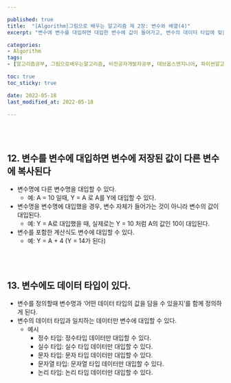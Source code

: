 ```yaml
---

published: true
title:  "[Algorithm]그림으로 배우는 알고리즘 제 2장: 변수와 배열(4)"
excerpt: "변수에 변수를 대입하면 대입한 변수에 값이 들어가고, 변수의 데이터 타입에 맞는 데이터만 대입할 수 있다"

categories:
- Algorithm
tags:
- [알고리즘공부, 그림으로배우는알고리즘, 비전공자개발자공부, 데브옵스엔지니어, 파이썬알고리즘, 알고리즘책추천, 데이터타입]

toc: true
toc_sticky: true

date: 2022-05-18
last_modified_at: 2022-05-18

---
```


<br/><br/>

## 12. 변수를 변수에 대입하면 변수에 저장된 값이 다른 변수에 복사된다

- 변수명에 다른 변수명을 대입할 수 있다.
    - 예: A = 10 일때, Y = A 로 A를 Y에 대입할 수 있다.
- 변수명을 변수명에 대입했을 경우, 변수 자체가 들어가는 것이 아니라 변수의 값이 대입된다.
    - 예: Y = A로 대입했을 때, 실제로는 Y = 10 처럼 A의 값인 10이 대입된다.
- 변수를 포함한 계산식도 변수에 대입할 수 있다.
    - 예: Y = A + 4 (Y = 14가 된다)

<br/><br/>

## 13. 변수에도 데이터 타입이 있다.

- 변수를 정의할때 변수명과 ‘어떤 데이터 타입의 값을 담을 수 있을지’를 함께 정의하게 된다.
- 변수의 데이터 타입과 일치하는 데이터만 변수에 대입할 수 있다.
    - 예시
        - 정수 타입: 정수타입 데이터만 대입할 수 있다.
        - 실수 타입: 실수 타입 데이터만 대입할 수 있다.
        - 문자 타입: 문자 타입 데이터만 대입할 수 있다.
        - 문자열 타입: 문자열 타입 데이터만 대입할 수 있다.
        - 논리 타입: 논리 타입 데이터만 대입할 수 있다.

